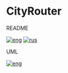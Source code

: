 # CityRouter

README

[![eng](https://img.shields.io/badge/lang-eng-blue.svg)](https://github.com/holodnii/CityRouter/blob/main/readme_eng.md)
[![rus](https://img.shields.io/badge/lang-rus-red.svg)](https://github.com/holodnii/CityRouter/blob/main/readme_rus.md)

UML

[![eng](https://img.shields.io/badge/lang-eng-blue.svg)](https://github.com/holodnii/CityRouter/blob/main/CityRouter_UML.svg)

